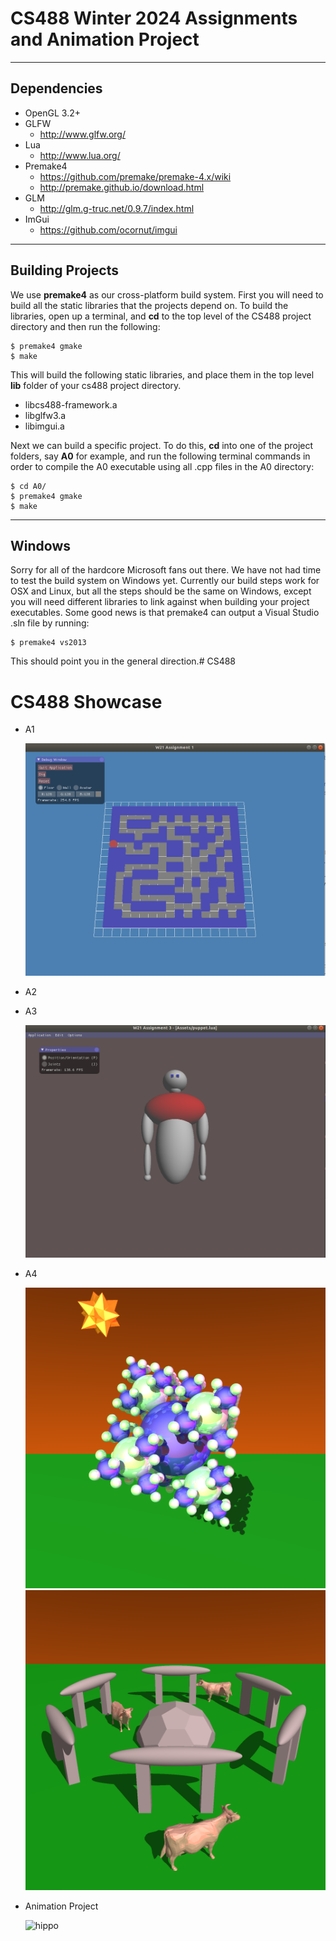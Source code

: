 # CS488 Winter 2024 Assignments and Animation Project


---

## Dependencies
* OpenGL 3.2+
* GLFW
    * http://www.glfw.org/
* Lua
    * http://www.lua.org/
* Premake4
    * https://github.com/premake/premake-4.x/wiki
    * http://premake.github.io/download.html
* GLM
    * http://glm.g-truc.net/0.9.7/index.html
* ImGui
    * https://github.com/ocornut/imgui


---

## Building Projects
We use **premake4** as our cross-platform build system. First you will need to build all
the static libraries that the projects depend on. To build the libraries, open up a
terminal, and **cd** to the top level of the CS488 project directory and then run the
following:

    $ premake4 gmake
    $ make

This will build the following static libraries, and place them in the top level **lib**
folder of your cs488 project directory.
* libcs488-framework.a
* libglfw3.a
* libimgui.a

Next we can build a specific project.  To do this, **cd** into one of the project folders,
say **A0** for example, and run the following terminal commands in order to compile the A0 executable using all .cpp files in the A0 directory:

    $ cd A0/
    $ premake4 gmake
    $ make


----

## Windows
Sorry for all of the hardcore Microsoft fans out there.  We have not had time to test the build system on Windows yet. Currently our build steps work for OSX and Linux, but all the steps should be the same on Windows, except you will need different libraries to link against when building your project executables.  Some good news is that premake4 can output a Visual Studio .sln file by running:

    $ premake4 vs2013

 This should point you in the general direction.# CS488
# CS488 Showcase
* A1
  
  ![Alt text](https://github.com/jasoncnm/CS488/blob/main/A1/screenshot.png?raw=true)
* A2
 
* A3
  
  ![Alt text](https://github.com/jasoncnm/CS488/blob/main/A3/screenshort.png?raw=true)

* A4
  
  ![Alt text](https://github.com/jasoncnm/CS488/blob/main/A4/screenshot.png?raw=true)
  ![Alt text](https://github.com/jasoncnm/CS488/blob/main/A4/picture/macho-cows-SSAA.png?raw=true)

* Animation Project

  ![hippo](https://github.com/jasoncnm/CS488/blob/main/Animation/upload/Mao-986.gif)

